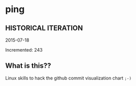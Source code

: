 # ping

## HISTORICAL ITERATION
2015-07-18

Incremented: 243

## What is this?? 
Linux skills to hack the github commit visualization chart `;-)`
